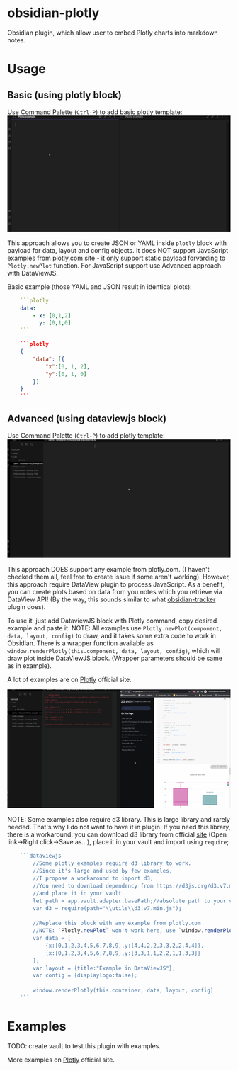 # obsidian-plotly
Obsidian plugin, which allow user to embed Plotly charts into markdown notes.

# Usage
## Basic (using plotly block)
Use Command Palette (`Ctrl-P`) to add basic plotly template: 
![Command example](./media/plotly-command-demo.gif)

This approach allows you to create JSON or YAML inside `plotly` block 
with payload for data, layout and config objects. 
It does NOT support JavaScript examples from plotly.com site - it only support static payload forvarding to `Plotly.newPlot` function.
For JavaScript support use Advanced approach with DataViewJS.

Basic example (those YAML and JSON result in identical plots):
```yaml
    ```plotly
    data:
    	- x: [0,1,2]
    	  y: [0,1,0]
    ```
```

```json
    ```plotly
    {
        "data": [{
            "x":[0, 1, 2],
            "y":[0, 1, 0]
        }]
    }
    ```
```

## Advanced (using dataviewjs block)
Use Command Palette (`Ctrl-P`) to add plotly template: 
![Command example](./media/plotly-dataviewjs-command-demo.gif)

This approach DOES support any example from plotly.com. 
(I haven't checked them all, feel free to create issue if some aren't working).
However, this approach require DataView plugin to process JavaScript.
As a benefit, you can create plots based on data from you notes which you retrieve via DataView API!
(By the way, this sounds similar to what [obsidian-tracker](https://github.com/pyrochlore/obsidian-tracker) plugin does).

To use it, just add DataviewJS block with Plotly command, copy desired example and paste it.
NOTE: All examples use `Plotly.newPlot(component, data, layout, config)` to draw, and it takes some extra code to work in Obsidian.
There is a wrapper function available as `window.renderPlotly(this.component, data, layout, config)`, which will draw plot inside DataViewJS block.
(Wrapper parameters should be same as in example).

A lot of examples are on [Plotly](https://plotly.com/javascript/) official site.

![How to copy examples from plotly.com](./media/plotly-copy-from-examples-demo.gif)

NOTE: Some examples also require d3 library. This is large library and rarely needed. That's why I do not want to have it in plugin.
If you need this library, there is a workaround: you can download d3 library from official [site](https://d3js.org/d3.v7.min.js) (Open link->Right click->Save as...), place it in your vault and import using `require`; 

```js
    ```dataviewjs
        //Some plotly examples require d3 library to work.
        //Since it's large and used by few examples,
        //I propose a workaround to import d3;
        //You need to download dependency from https://d3js.org/d3.v7.min.js
        //and place it in your vault.
        let path = app.vault.adapter.basePath;//absolute path to your vault
        var d3 = require(path+"\\utils\\d3.v7.min.js");

        //Replace this block with any example from plotly.com
        //NOTE: `Plotly.newPlot` won't work here, use `window.renderPlotly` instead
        var data = [
            {x:[0,1,2,3,4,5,6,7,8,9],y:[4,4,2,2,3,3,2,2,4,4]},
            {x:[0,1,2,3,4,5,6,7,8,9],y:[3,3,1,1,2,2,1,1,3,3]}
        ];
        var layout = {title:"Example in DataViewJS"};
        var config = {displaylogo:false};

        window.renderPlotly(this.container, data, layout, config)
    ```
```

# Examples
TODO: create vault to test this plugin with examples.

More examples on [Plotly](https://plotly.com/javascript/) official site.
